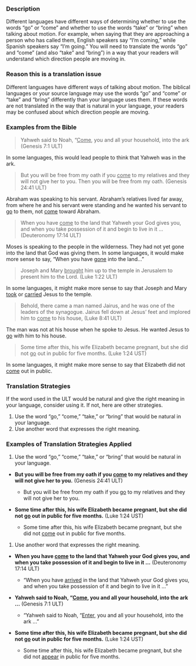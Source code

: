 

### Description

Different languages have different ways of determining whether to use the words “go” or “come” and whether to use the words “take” or “bring” when talking about motion. For example, when saying that they are approaching a person who has called them, English speakers say “I’m coming,” while Spanish speakers say “I’m going.” You will need to translate the words “go” and “come” (and also “take” and “bring”) in a way that your readers will understand which direction people are moving in.

### Reason this is a translation issue

Different languages have different ways of talking about motion. The biblical languages or your source language may use the words “go” and “come” or “take” and “bring” differently than your language uses them. If these words are not translated in the way that is natural in your language, your readers may be confused about which direction people are moving.

### Examples from the Bible

>Yahweh said to Noah, “<u>Come</u>, you and all your household, into the ark (Genesis 7:1 ULT)

In some languages, this would lead people to think that Yahweh was in the ark.

>But you will be free from my oath if you <u>come</u> to my relatives and they will not give her to you. Then you will be free from my oath. (Genesis 24:41 ULT)

Abraham was speaking to his servant. Abraham’s relatives lived far away, from where he and his servant were standing and he wanted his servant to <u>go</u> to them, not <u>come</u> toward Abraham.

>When you have <u>come</u> to the land that Yahweh your God gives you, and when you take possession of it and begin to live in it ... (Deuteronomy 17:14 ULT)

Moses is speaking to the people in the wilderness. They had not yet gone into the land that God was giving them. In some languages, it would make more sense to say, “When you have <u>gone</u> into the land...”

>Joseph and Mary <u>brought</u> him up to the temple in Jerusalem to present him to the Lord. (Luke 1:22 ULT)

In some languages, it might make more sense to say that Joseph and Mary <u>took</u> or <u>carried</u> Jesus to the temple.

>Behold, there came a man named Jairus, and he was one of the leaders of the synagogue. Jairus fell down at Jesus’ feet and implored him to <u>come</u> to his house, (Luke 8:41 ULT)

The man was not at his house when he spoke to Jesus. He wanted Jesus to <u>go</u> with him to his house.

>Some time after this, his wife Elizabeth became pregnant, but she did not <u>go</u> out in public for five months. (Luke 1:24 UST)

In some languages, it might make more sense to say that Elizabeth did not <u>come</u> out in public.

### Translation Strategies

If the word used in the ULT would be natural and give the right meaning in your language, consider using it. If not, here are other strategies.

1. Use the word “go,” “come,” “take,” or “bring” that would be natural in your language.
1. Use another word that expresses the right meaning.

### Examples of Translation Strategies Applied

1. Use the word “go,” “come,” “take,” or “bring” that would be natural in your language.

  * **But you will be free from my oath if you <u>come</u> to my relatives and they will not give her to you.** (Genesis 24:41 ULT)
      * But you will be free from my oath if you <u>go</u> to my relatives and they will not give her to you.

  * **Some time after this, his wife Elizabeth became pregnant, but she did not <u>go</u> out in public for five months.** (Luke 1:24 UST)
      * Some time after this, his wife Elizabeth became pregnant, but she did not <u>come</u> out in public for five months.

1. Use another word that expresses the right meaning.

  * **When you have <u>come</u> to the land that Yahweh your God gives you, and when you take possession of it and begin to live in it ...** (Deuteronomy 17:14 ULT)
      * “When you have <u>arrived</u> in the land that Yahweh your God gives you, and when you take possession of it and begin to live in it ...”

  * **Yahweh said to Noah, “<u>Come</u>, you and all your household, into the ark ...** (Genesis 7:1 ULT)
      * “Yahweh said to Noah, “<u>Enter</u>, you and all your household, into the ark ...”

  * **Some time after this, his wife Elizabeth became pregnant, but she did not <u>go</u> out in public for five months.** (Luke 1:24 UST)
      * Some time after this, his wife Elizabeth became pregnant, but she did not <u>appear</u> in public for five months.

